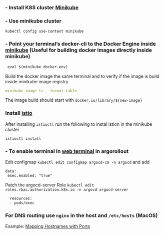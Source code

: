 ### - Install K8S cluster [Minikube](https://minikube.sigs.k8s.io/docs/start/)
### - Use minikube cluster 
```
kubectl config use-context minikube
```
### - Point your terminal’s docker-cli to the Docker Engine inside [minikube](https://minikube.sigs.k8s.io/docs/commands/docker-env) (Useful for building docker images directly inside minikube)

```
 eval $(minikube docker-env)
 ```
        
Build the docker image the same terminal and to verify if the image is build inside minikube image registry 

```yaml
minikube image ls --format table
```

The image build should start with `docker.io/library/${new-image}`

### Install [istio](https://istio.io/latest/docs/setup/getting-started/)
After installing `istioctl` run the following to instal istion in the minikube cluster
```
istioctl install
```


### - To enable terminal in [web terminal](https://argo-cd.readthedocs.io/en/stable/operator-manual/web_based_terminal/#enabling-the-terminal) in argorollout

Edit configmap `kubectl edit configmap argocd-cm -n argocd` and add 
```
data:
 exec.enabled: "true"
```

Patch the argocd-server Role `kubectl edit roles.rbac.authorization.k8s.io -n argocd argocd-server`
```
  resources:
  - pods/exec
```

### For DNS routing use `nginx` in the host and `/etc/hosts` (MacOS)
Example: [Mapping Hostnames with Ports](https://www.baeldung.com/linux/mapping-hostnames-ports)

